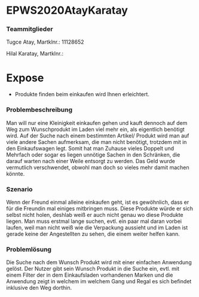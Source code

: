 # EPWS2020AtayKaratay

### Teammitglieder
Tugce Atay, Martklnr.: 11128652

Hilal Karatay, Martklnr.: 

# Expose
- Produkte finden beim einkaufen wird Ihnen erleichtert. 
### Problembeschreibung
Man will nur eine Kleinigkeit einkaufen gehen und kauft dennoch auf dem Weg 
zum Wunschprodukt im Laden viel mehr ein, als eigentlich benötigt wird.
Auf der Suche nach einem bestimmten Artikel/ Produkt wird man auf viele andere Sachen 
aufmerksam, die man nicht benötigt, trotzdem mit in den Einkaufswagen legt. Somit 
hat man Zuhause vieles Doppelt und Mehrfach oder sogar es liegen unnötige Sachen in den
Schränken, die darauf warten nach einer Weile entsorgt zu werden. Das Geld wurde vermutlich
verschwendet, obwohl man doch so vieles mehr damit machen könnte.

### Szenario 
Wenn der Freund einmal alleine einkaufen geht, ist es gewöhnlich, dass er für die Freundin 
mal einiges mitbringen muss. Diese Produkte würde er sich selbst nicht holen, deshlab weiß
er auch nicht genau wo diese Produkte liegen. Man muss erstmal lange suchen, evtl. ein
paar mal daran vorbei laufen, weil man nicht weiß wie die Verpackung aussieht und im Laden
ist gerade keine der Angestellten zu sehen, die einem weiter helfen kann. 

### Problemlösung 
Die Suche nach dem Wunsch Produkt wird mit einer einfachen Anwendung gelöst. Der Nutzer gibt
sein Wunsch Produkt in die Suche ein, evtl. mit einem Filter der in dem Einkaufsladen vorhandenen 
Marken und die Anwendung zeigt in welchem im welchem Gang und Regal es sich befindet inklusive den Weg dorthin.



